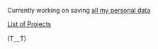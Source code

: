 Currently working on saving [all my personal data](https://github.com/seanbreckenridge/HPI#readme)

[List of Projects](https://sean.fish/projects)

(T＿T)
